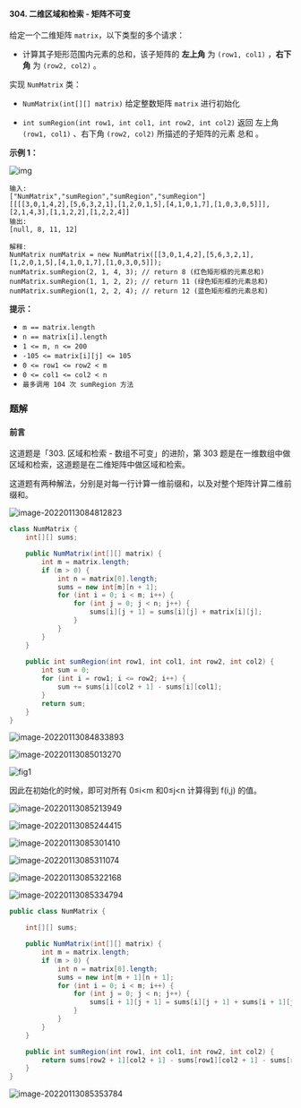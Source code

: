 #### 304. 二维区域和检索 - 矩阵不可变

给定一个二维矩阵 `matrix`，以下类型的多个请求：

- 计算其子矩形范围内元素的总和，该子矩阵的 **左上角** 为 `(row1, col1)` ，**右下角** 为 `(row2, col2)` 。

实现 `NumMatrix` 类：

- `NumMatrix(int[][] matrix)` 给定整数矩阵 `matrix` 进行初始化

* `int sumRegion(int row1, int col1, int row2, int col2)` 返回 左上角 `(row1, col1)` 、右下角 `(row2, col2)` 所描述的子矩阵的元素 总和 。

**示例 1：**

![img](http://gitlab.wsh-study.com/xp-study/LeeteCode/-/blob/master/前缀和与差分数组/images/二维区域和检索/1.jpg)

```shell
输入: 
["NumMatrix","sumRegion","sumRegion","sumRegion"]
[[[[3,0,1,4,2],[5,6,3,2,1],[1,2,0,1,5],[4,1,0,1,7],[1,0,3,0,5]]],[2,1,4,3],[1,1,2,2],[1,2,2,4]]
输出: 
[null, 8, 11, 12]

解释:
NumMatrix numMatrix = new NumMatrix([[3,0,1,4,2],[5,6,3,2,1],[1,2,0,1,5],[4,1,0,1,7],[1,0,3,0,5]]);
numMatrix.sumRegion(2, 1, 4, 3); // return 8 (红色矩形框的元素总和)
numMatrix.sumRegion(1, 1, 2, 2); // return 11 (绿色矩形框的元素总和)
numMatrix.sumRegion(1, 2, 2, 4); // return 12 (蓝色矩形框的元素总和)
```

**提示：**

* `m == matrix.length`
* `n == matrix[i].length`
* `1 <= m, n <= 200`
* `-105 <= matrix[i][j] <= 105`
* `0 <= row1 <= row2 < m`
* `0 <= col1 <= col2 < n`
* `最多调用 104 次 sumRegion 方法`

### 题解

#### 前言

这道题是「303. 区域和检索 - 数组不可变」的进阶，第 303 题是在一维数组中做区域和检索，这道题是在二维矩阵中做区域和检索。

这道题有两种解法，分别是对每一行计算一维前缀和，以及对整个矩阵计算二维前缀和。

![image-20220113084812823](http://gitlab.wsh-study.com/xp-study/LeeteCode/-/blob/master/前缀和与差分数组/images/二维区域和检索/2.jpg)

```java
class NumMatrix {
    int[][] sums;

    public NumMatrix(int[][] matrix) {
        int m = matrix.length;
        if (m > 0) {
            int n = matrix[0].length;
            sums = new int[m][n + 1];
            for (int i = 0; i < m; i++) {
                for (int j = 0; j < n; j++) {
                    sums[i][j + 1] = sums[i][j] + matrix[i][j];
                }
            }
        }
    }
    
    public int sumRegion(int row1, int col1, int row2, int col2) {
        int sum = 0;
        for (int i = row1; i <= row2; i++) {
            sum += sums[i][col2 + 1] - sums[i][col1];
        }
        return sum;
    }
}
```

![image-20220113084833893](http://gitlab.wsh-study.com/xp-study/LeeteCode/-/blob/master/前缀和与差分数组/images/二维区域和检索/3.jpg)

![image-20220113085013270](http://gitlab.wsh-study.com/xp-study/LeeteCode/-/blob/master/前缀和与差分数组/images/二维区域和检索/4.jpg)

![fig1](http://gitlab.wsh-study.com/xp-study/LeeteCode/-/blob/master/前缀和与差分数组/images/二维区域和检索/5.jpg)

因此在初始化的时候，即可对所有 0≤i<m 和0≤j<n 计算得到 f(i,j) 的值。

![image-20220113085213949](http://gitlab.wsh-study.com/xp-study/LeeteCode/-/blob/master/前缀和与差分数组/images/二维区域和检索/12.jpg)

![image-20220113085244415](http://gitlab.wsh-study.com/xp-study/LeeteCode/-/blob/master/前缀和与差分数组/images/二维区域和检索/6.jpg)

![image-20220113085301410](http://gitlab.wsh-study.com/xp-study/LeeteCode/-/blob/master/前缀和与差分数组/images/二维区域和检索/7.jpg)

![image-20220113085311074](http://gitlab.wsh-study.com/xp-study/LeeteCode/-/blob/master/前缀和与差分数组/images/二维区域和检索/8.jpg)

![image-20220113085322168](http://gitlab.wsh-study.com/xp-study/LeeteCode/-/blob/master/前缀和与差分数组/images/二维区域和检索/9.jpg)

![image-20220113085334794](http://gitlab.wsh-study.com/xp-study/LeeteCode/-/blob/master/前缀和与差分数组/images/二维区域和检索/10.jpg)

```java
public class NumMatrix {

    int[][] sums;

    public NumMatrix(int[][] matrix) {
        int m = matrix.length;
        if (m > 0) {
            int n = matrix[0].length;
            sums = new int[m + 1][n + 1];
            for (int i = 0; i < m; i++) {
                for (int j = 0; j < n; j++) {
                    sums[i + 1][j + 1] = sums[i][j + 1] + sums[i + 1][j] - sums[i][j] + matrix[i][j];
                }
            }
        }
    }

    public int sumRegion(int row1, int col1, int row2, int col2) {
        return sums[row2 + 1][col2 + 1] - sums[row1][col2 + 1] - sums[row2 + 1][col1] + sums[row1][col1];
    }
}
```

![image-20220113085353784](http://gitlab.wsh-study.com/xp-study/LeeteCode/-/blob/master/前缀和与差分数组/images/二维区域和检索/11.jpg)